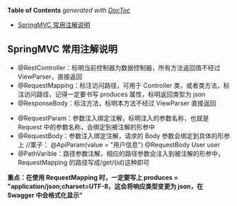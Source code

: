 <!-- START doctoc generated TOC please keep comment here to allow auto update -->
<!-- DON'T EDIT THIS SECTION, INSTEAD RE-RUN doctoc TO UPDATE -->
**Table of Contents**  *generated with [DocToc](https://github.com/thlorenz/doctoc)*

- [SpringMVC 常用注解说明](#springmvc-%E5%B8%B8%E7%94%A8%E6%B3%A8%E8%A7%A3%E8%AF%B4%E6%98%8E)

<!-- END doctoc generated TOC please keep comment here to allow auto update -->

## SpringMVC 常用注解说明

- @RestController：标明当前控制器为数据控制器，所有方法返回值不经过 ViewParser，直接返回
- @RequestMapping：标注访问路径，可用于 Controller 类，或者类方法，标注访问路径，记得一定要书写 produces 属性，标明返回类型为 json
- @ResponseBody：标注方法，标明本方法不经过 ViewParser 直接返回

* @RequestParam：参数注入绑定注解，标明注入的参数名称，也就是 Request 中的参数名称，会绑定到被注解的形参中
* @RequestBody：参数注入绑定注解，请求的 Body 参数会绑定到具体的形参上 //栗子： @ApiParam(value = "用户信息") @RequestBody User user
* @PathVarible：路径参数注解，相应的路径参数会注入到被注解的形参中，RequestMapping 的路径写成/get/{id}这种即可

**重点：在使用 RequestMapping 时，一定要写上 produces = "application/json;charset=UTF-8，这会将响应类型变更为 json，在 Swagger 中会格式化显示"**

